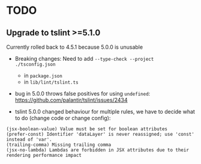 # TODO

## Upgrade to tslint >=5.1.0

Currently rolled back to 4.5.1 because 5.0.0 is unusable

*   Breaking changes: Need to add `--type-check --project ./tsconfig.json`
    *   in `package.json`
    *   in `lib/lint/tslint.ts`

*   bug in 5.0.0 throws false positives for using `undefined`: https://github.com/palantir/tslint/issues/2434
*   tslint 5.0.0 changed behaviour for multiple rules, we have to decide what to do (change code or change config):

```
(jsx-boolean-value) Value must be set for boolean attributes
(prefer-const) Identifier 'dataLayer' is never reassigned; use 'const' instead of 'var'.
(trailing-comma) Missing trailing comma
(jsx-no-lambda) Lambdas are forbidden in JSX attributes due to their rendering performance impact
```
